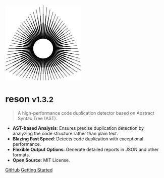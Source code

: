 [//]: # (![logo]&#40;media/blog.svg&#41;)

![logo](_media/icon.svg)

# reson <small>v1.3.2</small>

> A high-performance code duplication detector based on Abstract Syntax Tree (AST).

- **AST-based Analysis**: Ensures precise duplication detection by analyzing the code structure rather than plain text.
- **Blazing Fast Speed**: Detects code duplication with exceptional performance.
- **Flexible Output Options**: Generate detailed reports in JSON and other formats.
- **Open Source**: MIT License.

[GitHub](https://github.com/nexepic/reson.git)
[Getting Started](#reson)
